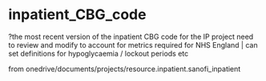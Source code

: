 # inpatient_CBG_code
?the most recent version of the inpatient CBG code for the IP project
need to review and modify to account for metrics required for NHS England | can set definitions for hypoglycaemia / lockout periods etc

from
onedrive/documents/projects/resource.inpatient.sanofi_inpatient
